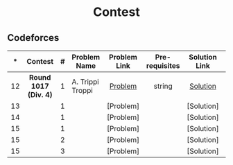 <h1 align="center"> Contest </h1>

<h2> Codeforces </h2>

| * |  Contest  | # |  Problem Name  |   Problem Link    | Pre-requisites |   Solution Link  | Comment |
|:-:|:---------:|:-:|----------------|:-----------------:|:--------------:|:----------------:|:-------:|
| 12 | **Round 1017 (Div. 4)** | 1 | A. Trippi Troppi | [Problem](https://codeforces.com/contest/2094/problem/A) | string  | [Solution](https://codeforces.com/contest/2094/submission/315318262) |
| 13 | | 1 |  | [Problem] |   | [Solution] |
| 14 | | 1 |  | [Problem] |   | [Solution] |
| 15 | | 1 |  | [Problem] |   | [Solution] |  |
| 15 | | 2 |  | [Problem] |   | [Solution] |  |
| 15 | | 3 |  | [Problem] |   | [Solution] | [Explanation] |

